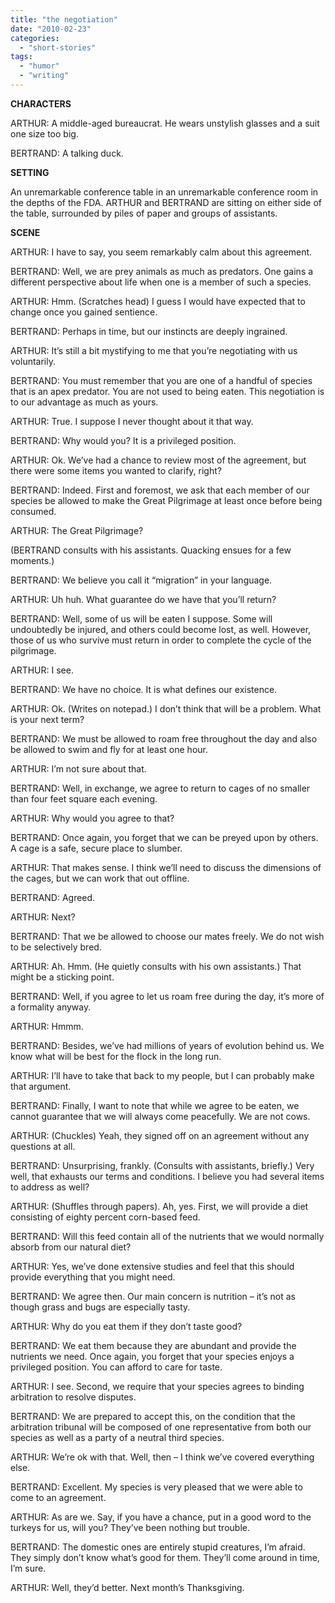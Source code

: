 ```yaml
---
title: "the negotiation"
date: "2010-02-23"
categories: 
  - "short-stories"
tags: 
  - "humor"
  - "writing"
---
```


**CHARACTERS**

ARTHUR: A middle-aged bureaucrat. He wears unstylish glasses and a suit one size too big.

BERTRAND: A talking duck.

**SETTING**

An unremarkable conference table in an unremarkable conference room in the depths of the FDA. ARTHUR and BERTRAND are sitting on either side of the table, surrounded by piles of paper and groups of assistants.

**SCENE**

ARTHUR: I have to say, you seem remarkably calm about this agreement.

BERTRAND: Well, we are prey animals as much as predators. One gains a different perspective about life when one is a member of such a species.

ARTHUR: Hmm. (Scratches head) I guess I would have expected that to change once you gained sentience.

BERTRAND: Perhaps in time, but our instincts are deeply ingrained.

ARTHUR: It’s still a bit mystifying to me that you’re negotiating with us voluntarily.

BERTRAND: You must remember that you are one of a handful of species that is an apex predator. You are not used to being eaten. This negotiation is to our advantage as much as yours.

ARTHUR: True. I suppose I never thought about it that way.

BERTRAND: Why would you? It is a privileged position.

ARTHUR: Ok. We’ve had a chance to review most of the agreement, but there were some items you wanted to clarify, right?

BERTRAND: Indeed. First and foremost, we ask that each member of our species be allowed to make the Great Pilgrimage at least once before being consumed.

ARTHUR: The Great Pilgrimage?

(BERTRAND consults with his assistants. Quacking ensues for a few moments.)

BERTRAND: We believe you call it “migration” in your language.

ARTHUR: Uh huh. What guarantee do we have that you’ll return?

BERTRAND: Well, some of us will be eaten I suppose. Some will undoubtedly be injured, and others could become lost, as well. However, those of us who survive must return in order to complete the cycle of the pilgrimage.

ARTHUR: I see.

BERTRAND: We have no choice. It is what defines our existence.

ARTHUR: Ok. (Writes on notepad.) I don’t think that will be a problem. What is your next term?

BERTRAND: We must be allowed to roam free throughout the day and also be allowed to swim and fly for at least one hour.

ARTHUR: I’m not sure about that.

BERTRAND: Well, in exchange, we agree to return to cages of no smaller than four feet square each evening.

ARTHUR: Why would you agree to that?

BERTRAND: Once again, you forget that we can be preyed upon by others. A cage is a safe, secure place to slumber.

ARTHUR: That makes sense. I think we’ll need to discuss the dimensions of the cages, but we can work that out offline.

BERTRAND: Agreed.

ARTHUR: Next?

BERTRAND: That we be allowed to choose our mates freely. We do not wish to be selectively bred.

ARTHUR: Ah. Hmm. (He quietly consults with his own assistants.) That might be a sticking point.

BERTRAND: Well, if you agree to let us roam free during the day, it’s more of a formality anyway.

ARTHUR: Hmmm.

BERTRAND: Besides, we’ve had millions of years of evolution behind us. We know what will be best for the flock in the long run.

ARTHUR: I’ll have to take that back to my people, but I can probably make that argument.

BERTRAND: Finally, I want to note that while we agree to be eaten, we cannot guarantee that we will always come peacefully. We are not cows.

ARTHUR: (Chuckles) Yeah, they signed off on an agreement without any questions at all.

BERTRAND: Unsurprising, frankly. (Consults with assistants, briefly.) Very well, that exhausts our terms and conditions. I believe you had several items to address as well?

ARTHUR: (Shuffles through papers). Ah, yes. First, we will provide a diet consisting of eighty percent corn-based feed.

BERTRAND: Will this feed contain all of the nutrients that we would normally absorb from our natural diet?

ARTHUR: Yes, we’ve done extensive studies and feel that this should provide everything that you might need.

BERTRAND: We agree then. Our main concern is nutrition – it’s not as though grass and bugs are especially tasty.

ARTHUR: Why do you eat them if they don’t taste good?

BERTRAND: We eat them because they are abundant and provide the nutrients we need. Once again, you forget that your species enjoys a privileged position. You can afford to care for taste.

ARTHUR: I see. Second, we require that your species agrees to binding arbitration to resolve disputes.

BERTRAND: We are prepared to accept this, on the condition that the arbitration tribunal will be composed of one representative from both our species as well as a party of a neutral third species.

ARTHUR: We’re ok with that. Well, then – I think we’ve covered everything else.

BERTRAND: Excellent. My species is very pleased that we were able to come to an agreement.

ARTHUR: As are we. Say, if you have a chance, put in a good word to the turkeys for us, will you? They’ve been nothing but trouble.

BERTRAND: The domestic ones are entirely stupid creatures, I’m afraid. They simply don’t know what’s good for them. They’ll come around in time, I’m sure.

ARTHUR: Well, they’d better. Next month’s Thanksgiving.
